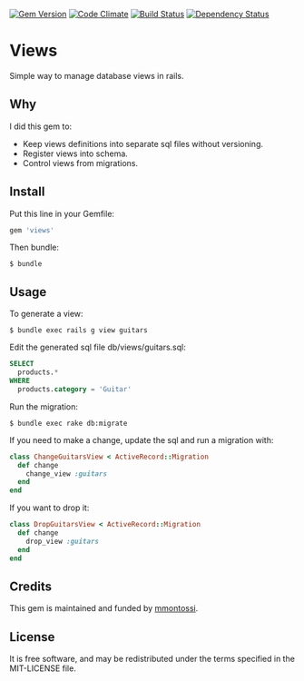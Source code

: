 [![Gem Version](https://badge.fury.io/rb/views.svg)](http://badge.fury.io/rb/views)
[![Code Climate](https://codeclimate.com/github/mmontossi/views/badges/gpa.svg)](https://codeclimate.com/github/mmontossi/views)
[![Build Status](https://travis-ci.org/mmontossi/views.svg)](https://travis-ci.org/mmontossi/views)
[![Dependency Status](https://gemnasium.com/mmontossi/views.svg)](https://gemnasium.com/mmontossi/views)

# Views

Simple way to manage database views in rails.

## Why

I did this gem to:

- Keep views definitions into separate sql files without versioning.
- Register views into schema.
- Control views from migrations.

## Install

Put this line in your Gemfile:
```ruby
gem 'views'
```

Then bundle:
```
$ bundle
```

## Usage

To generate a view:
```
$ bundle exec rails g view guitars
```

Edit the generated sql file db/views/guitars.sql:
```sql
SELECT
  products.*
WHERE
  products.category = 'Guitar'
```

Run the migration:
```
$ bundle exec rake db:migrate
```

If you need to make a change, update the sql and run a migration with:
```ruby
class ChangeGuitarsView < ActiveRecord::Migration
  def change
    change_view :guitars
  end
end
```

If you want to drop it:
```ruby
class DropGuitarsView < ActiveRecord::Migration
  def change
    drop_view :guitars
  end
end
```

## Credits

This gem is maintained and funded by [mmontossi](https://github.com/mmontossi).

## License

It is free software, and may be redistributed under the terms specified in the MIT-LICENSE file.
